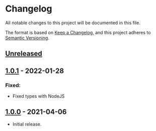 # Changelog
All notable changes to this project will be documented in this file.

The format is based on [Keep a Changelog](https://keepachangelog.com/en/1.0.0/),
and this project adheres to [Semantic Versioning](https://semver.org/spec/v2.0.0.html).

## [Unreleased]
## [1.0.1] - 2022-01-28
### Fixed:
- Fixed types with NodeJS
## [1.0.0] - 2021-04-06
- Initial release.

[Unreleased]: https://github.com/Dexare/logger/compare/v1.0.1...HEAD
[1.0.0]: https://github.com/Dexare/logger/releases/tag/v1.0.0
[1.0.1]: https://github.com/Dexare/logger/compare/v1.0.0...v1.0.1
